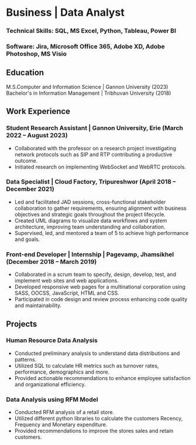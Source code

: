 
# Business | Data Analyst

### Technical Skills: SQL, MS Excel, Python, Tableau, Power BI
### Software: Jira, Microsoft Office 365, Adobe XD, Adobe Photoshop, MS Visio

## Education

M.S.Computer and Information Science | Gannon University (2023)
Bachelor's in Information Management | Tribhuvan University (2018)

## Work Experience

### Student Research Assistant | Gannon University, Erie (March 2022 – August 2023)

- Collaborated with the professor on a research project investigating network protocols such as SIP and RTP contributing a productive outcome.
- Initiated research on implementing WebSocket and WebRTC protocols.

### Data Specialist | Cloud Factory, Tripureshwor (April 2018 – December 2021)
- Led and facilitated JAD sessions, cross-functional stakeholder collaboration to gather requirements, ensuring alignment with business objectives and strategic goals throughout the project lifecycle.
- Created UML diagrams to visualize data workflows and system architecture, improving team understanding and collaboration.
- Supervised, led, and mentored a team of 5 to achieve high performance and goals.

### Front-end Developer | Internship | Pagevamp, Jhamsikhel (December 2018 – March 2019)
- Collaborated in a scrum team to specify, design, develop, test, and implement web sites and web applications.
- Developed responsive web pages for a multinational corporation using SASS, OOCSS, JavaScript, HTML and CSS.
- Participated in code design and review process enhancing code quality and maintainability.

## Projects

### Human Resource Data Analysis
- Conducted preliminary analysis to understand data distributions and patterns.
- Utilized SQL to calculate HR metrics such as turnover rates, performance, demographics and more.
- Provided actionable recommendations to enhance employee satisfaction and organizational efficiency.

### Data Analysis using RFM Model
- Conducted RFM analysis of a retail store.
- Utilized different python libraries to calculate the customers Recency, Frequency and Monetary expenditure.
- Provided recommendations to improve the stores sales and retain customers.


